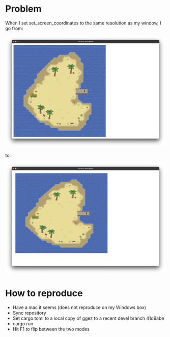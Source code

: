 # Problem

When I set set_screen_coordinates to the same resolution as my window, I go from:

![Normal](normal.png)

to:

![Squashed](squashed.png)

# How to reproduce

- Have a mac it seems (does not reproduce on my Windows box)
- Sync repository
- Set cargo.toml to a local copy of ggez to a recent devel branch 41d9abe
- cargo run
- Hit F1 to flip between the two modes
